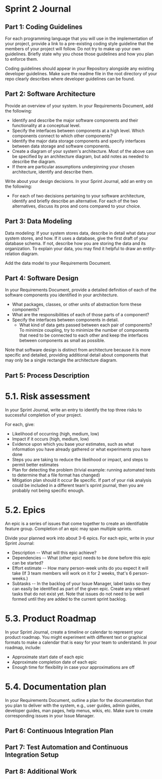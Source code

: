 # Sprint 2 Journal

## Part 1: Coding Guidelines
   For each programming language that you will use in the implementation of your project, provide a link to a pre-existing coding style guideline that the members of your project will follow. Do not try to make up your own guidelines. Briefly state why you chose those guidelines and how you plan to enforce them.


Coding guidelines should appear in your Repository alongside any existing developer guidelines. Make sure the readme file in the root directory of your repo clearly describes where developer guidelines can be found.


 
## Part 2: Software Architecture

Provide an overview of your system. In your Requirements Document, add the following:

* Identify and describe the major software components and their functionality at a conceptual level.
* Specify the interfaces between components at a high level. Which components connect to which other components?
* Identify the major data storage components and specify interfaces between data storage and software components.
* Create a diagram of your system's architecture. Most of the above can be specified by an architecture diagram, but add notes as needed to describe the diagram.
* If there are particular assumptions underpinning your chosen architecture, identify and describe them.

Write about your design decisions. In your Sprint Journal, add an entry on the following:

* For each of two decisions pertaining to your software architecture, identify and briefly describe an alternative. For each of the two alternatives, discuss its pros and cons compared to your choice.


## Part 3: Data Modeling
Data modeling: If your system stores data, describe in detail what data your system stores, and how. If it uses a database, give the first draft of your database schema. If not, describe how you are storing the data and its organization. To explain your data, you may find it helpful to draw an entity-relation diagram.

Add the data model to your Requirements Document.


## Part 4: Software Design
In your Requirements Document, provide a detailed definition of each of the software components you identified in your architecture.

* What packages, classes, or other units of abstraction form these components?
* What are the responsibilities of each of those parts of a component?
* Specify the interfaces between components in detail.
  * What kind of data gets passed between each pair of components? To minimize coupling, try to minimize the number of components that need to be connected to each other and keep the interfaces between components as small as possible.

Note that software design is distinct from architecture because it is more specific and detailed, providing additional detail about components that may only be a single rectangle the architecture diagram.




## Part 5: Process Description

# 5.1. Risk assessment
In your Sprint Journal, write an entry to identify the top three risks to successful completion of your project.

For each, give:

* Likelihood of occurring (high, medium, low)
* Impact if it occurs (high, medium, low)
* Evidence upon which you base your estimates, such as what information you have already gathered or what experiments you have done
* Steps you are taking to reduce the likelihood or impact, and steps to permit better estimates
* Plan for detecting the problem (trivial example: running automated tests to determine that a file format has changed)
* Mitigation plan should it occur
Be specific. If part of your risk analysis could be included in a different team's sprint journal, then you are probably not being specific enough.

# 5.2. Epics
An epic is a series of issues that come together to create an identifiable feature group. Completion of an epic may span multiple sprints.


Divide your planned work into about 3-6 epics. For each epic, write in your Sprint Journal:

* Description -- What will this epic achieve?
* Dependencies --  What (other epic) needs to be done before this epic can be started?
* Effort estimate -- How many person-week units do you expect it will take (If 3 team members will work on it for 2 weeks, that's 6 person-weeks.)
* Subtasks -- In the backlog of your Issue Manager, label tasks so they can easily be identified as part of the given epic. Create any relevant tasks that do not exist yet. Note that issues do not need to be well formed until they are added to the current sprint backlog.

# 5.3. Product Roadmap
In your Sprint Journal, create a timeline or calendar to represent your product roadmap. You might experiment with different text or graphical formats to make a calendar that is easy for your team  to understand. In your roadmap, include:

* Approximate start date of each epic
* Approximate completion date of each epic
* Enough time for flexibility in case your approximations are off


# 5.4. Documentation plan
In your Requirements Document, outline a plan for the documentation that you plan to deliver with the system, e.g., user guides, admin guides, developer guides, man pages, help menus, wikis, etc. Make sure to create corresponding issues in your Issue Manager.



 
## Part 6: Continuous Integration Plan


## Part 7: Test Automation and Continuous Integration Setup

## Part 8: Additional Work


